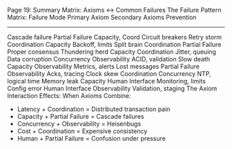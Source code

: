 Page 19: Summary Matrix: Axioms ↔ Common Failures
The Failure Pattern Matrix:
Failure Mode         Primary Axiom    Secondary Axioms    Prevention
------------         -------------    ----------------    ----------
Cascade failure      Partial Failure  Capacity, Coord     Circuit breakers
Retry storm         Coordination     Capacity            Backoff, limits
Split brain         Coordination     Partial Failure     Proper consensus
Thundering herd     Capacity         Coordination        Jitter, queuing
Data corruption     Concurrency      Observability       ACID, validation
Slow death          Capacity         Observability       Metrics, alerts
Lost messages       Partial Failure  Observability       Acks, tracing
Clock skew          Coordination     Concurrency         NTP, logical time
Memory leak         Capacity         Human Interface     Monitoring, limits
Config error        Human Interface  Observability       Validation, staging
The Axiom Interaction Effects:
When Axioms Combine:
- Latency + Coordination = Distributed transaction pain
- Capacity + Partial Failure = Cascade failures
- Concurrency + Observability = Heisenbugs
- Cost + Coordination = Expensive consistency
- Human + Partial Failure = Confusion under pressure